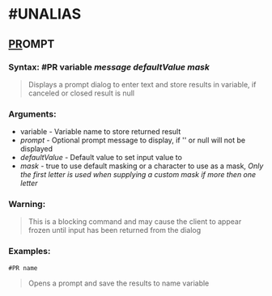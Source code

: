# #UNALIAS

## <u>PR</u>OMPT

### **Syntax:** #PR variable *message defaultValue mask*
> Displays a prompt dialog to enter text and store results in variable, if canceled or closed result is null

### **Arguments:**
- variable - Variable name to store returned result
- *prompt* - Optional prompt message to display, if '' or null will not be displayed
- *defaultValue* - Default value to set input value to
- *mask* - true to use default masking or a character to use as a mask, *Only the first letter is used when supplying a custom mask if more then one letter*

### **Warning:**
> This is a blocking command and may cause the client to appear frozen until input has been returned from the dialog

### **Examples:**
`#PR name`
> Opens a prompt and save the results to name variable